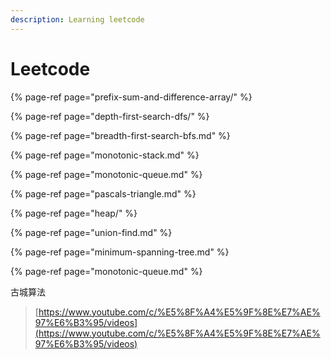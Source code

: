 ```yaml
---
description: Learning leetcode
---
```


# Leetcode



{% page-ref page="prefix-sum-and-difference-array/" %}

{% page-ref page="depth-first-search-dfs/" %}

{% page-ref page="breadth-first-search-bfs.md" %}

{% page-ref page="monotonic-stack.md" %}

{% page-ref page="monotonic-queue.md" %}

{% page-ref page="pascals-triangle.md" %}

{% page-ref page="heap/" %}

{% page-ref page="union-find.md" %}

{% page-ref page="minimum-spanning-tree.md" %}

{% page-ref page="monotonic-queue.md" %}

古城算法

> [https://www.youtube.com/c/%E5%8F%A4%E5%9F%8E%E7%AE%97%E6%B3%95/videos](https://www.youtube.com/c/%E5%8F%A4%E5%9F%8E%E7%AE%97%E6%B3%95/videos)

